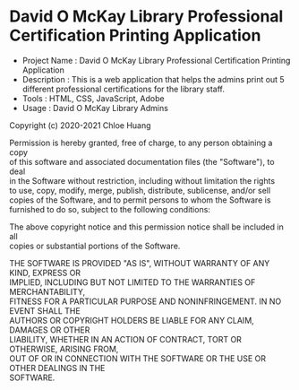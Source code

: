 # David O McKay Library Professional Certification Printing Application


* Project Name : David O McKay Library Professional Certification Printing Application
* Description : This is a web application that helps the admins print out 5 different professional certifications for the library staff. 
* Tools : HTML, CSS, JavaScript, Adobe
* Usage : David O McKay Library Admins






Copyright (c) 2020-2021 Chloe Huang                                                    
                                                                                       
Permission is hereby granted, free of charge, to any person obtaining a copy           
of this software and associated documentation files (the "Software"), to deal          
in the Software without restriction, including without limitation the rights          
to use, copy, modify, merge, publish, distribute, sublicense, and/or sell              
copies of the Software, and to permit persons to whom the Software is                
furnished to do so, subject to the following conditions:                               

The above copyright notice and this permission notice shall be included in all        
copies or substantial portions of the Software.                                        

THE SOFTWARE IS PROVIDED "AS IS", WITHOUT WARRANTY OF ANY KIND, EXPRESS OR          
IMPLIED, INCLUDING BUT NOT LIMITED TO THE WARRANTIES OF MERCHANTABILITY,              
FITNESS FOR A PARTICULAR PURPOSE AND NONINFRINGEMENT. IN NO EVENT SHALL THE           
AUTHORS OR COPYRIGHT HOLDERS BE LIABLE FOR ANY CLAIM, DAMAGES OR OTHER                
LIABILITY, WHETHER IN AN ACTION OF CONTRACT, TORT OR OTHERWISE, ARISING FROM,          
OUT OF OR IN CONNECTION WITH THE SOFTWARE OR THE USE OR OTHER DEALINGS IN THE         
SOFTWARE.     


